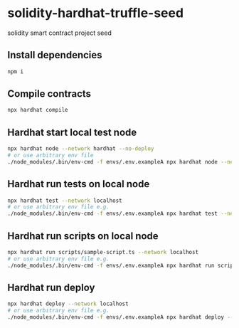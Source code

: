 # solidity-hardhat-truffle-seed
solidity smart contract project seed

## Install dependencies
```bash
npm i
```
## Compile contracts
```bash
npx hardhat compile
```

## Hardhat start local test node
```bash
npx hardhat node --network hardhat --no-deploy
# or use arbitrary env file
./node_modules/.bin/env-cmd -f envs/.env.exampleA npx hardhat node --network hardhat --no-deploy --show-accounts
```

## Hardhat run tests on local node
```bash
npx hardhat test --network localhost
# or use arbitrary env file e.g.
./node_modules/.bin/env-cmd -f envs/.env.exampleA npx hardhat test --network localhost
```

## Hardhat run scripts on local node
```bash
npx hardhat run scripts/sample-script.ts --network localhost
# or use arbitrary env file e.g.
./node_modules/.bin/env-cmd -f envs/.env.exampleA npx hardhat run scripts/sample-script.ts --network localhost
```

## Hardhat run deploy
```bash
npx hardhat deploy --network localhost
# or use arbitrary env file e.g.
./node_modules/.bin/env-cmd -f envs/.env.exampleA npx hardhat deploy --network localhost --reset
```
